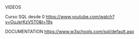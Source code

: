 VIDEOS

Curso SQL desde 0
https://www.youtube.com/watch?v=OuJerKzV5T0&t=19s


DOCUMENTATION
https://www.w3schools.com/sql/default.asp